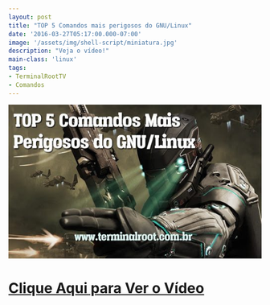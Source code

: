 ```yaml
---
layout: post
title: "TOP 5 Comandos mais perigosos do GNU/Linux"
date: '2016-03-27T05:17:00.000-07:00'
image: '/assets/img/shell-script/miniatura.jpg'
description: "Veja o vídeo!"
main-class: 'linux'
tags:
- TerminalRootTV
- Comandos
---
```


![TOP 5 Comandos mais perigosos do GNU/Linux](/assets/img/shell-script/miniatura.jpg "TOP 5 Comandos mais perigosos do GNU/Linux")


# [Clique Aqui para Ver o Vídeo](https://www.youtube.com/watch?v=-mDqHdIOjJM)


<script async src="https://pagead2.googlesyndication.com/pagead/js/adsbygoogle.js"></script>

<!-- Informat -->
<ins class="adsbygoogle"
 style="display:block"
 data-ad-client="ca-pub-2838251107855362"
 data-ad-slot="2327980059"
 data-ad-format="auto"
 data-full-width-responsive="true"></ins>

<script>
(adsbygoogle = window.adsbygoogle || []).push({});
</script>

